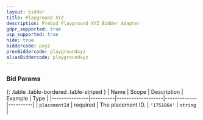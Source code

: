 ```yaml
---
layout: bidder
title: Playground XYZ
description: Prebid Playground XYZ Bidder Adapter
gdpr_supported: true
usp_supported: true
hide: true
biddercode: pxyz
prevBiddercode: playgroundxyz
aliasBiddercode: playgroundxyz
---
```


### Bid Params

{: .table .table-bordered .table-striped }
| Name          | Scope    | Description       | Example     | Type     |
|---------------|----------|-------------------|-------------|----------|
| `placementId` | required | The placement ID. | `'1751864'` | `string` |
